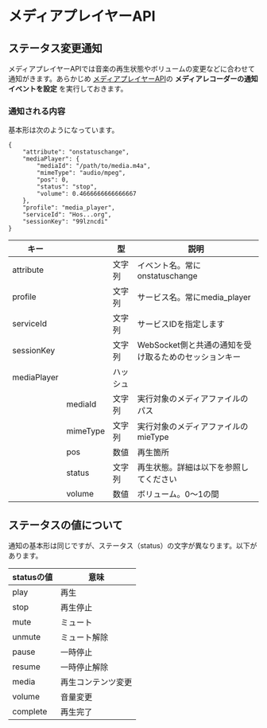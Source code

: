 # メディアプレイヤーAPI

## ステータス変更通知

メディアプレイヤーAPIでは音楽の再生状態やボリュームの変更などに合わせて通知がきます。あらかじめ [メディアプレイヤーAPI](/webapi/media_player)の **メディアレコーダーの通知イベントを設定** を実行しておきます。

### 通知される内容

基本形は次のようになっています。

```
{
    "attribute": "onstatuschange", 
    "mediaPlayer": {
        "mediaId": "/path/to/media.m4a", 
        "mimeType": "audio/mpeg", 
        "pos": 0, 
        "status": "stop", 
        "volume": 0.4666666666666667
    }, 
    "profile": "media_player", 
    "serviceId": "Hos...org", 
    "sessionKey": "99lzncdi"
}
```

|キー|&nbsp;|型|説明|
|---|------|---|---|
|attribute|&nbsp;|文字列|イベント名。常にonstatuschange|
|profile|&nbsp;|文字列|サービス名。常にmedia_player|
|serviceId|&nbsp;|文字列|サービスIDを指定します|
|sessionKey|&nbsp;|文字列|WebSocket側と共通の通知を受け取るためのセッションキー|
|mediaPlayer|&nbsp;|ハッシュ|&nbsp;|
|&nbsp;|mediaId|文字列|実行対象のメディアファイルのパス|
|&nbsp;|mimeType|文字列|実行対象のメディアファイルのmieType|
|&nbsp;|pos|数値|再生箇所|
|&nbsp;|status|文字列|再生状態。詳細は以下を参照してください|
|&nbsp;|volume|数値|ボリューム。0〜1の間|

## ステータスの値について

通知の基本形は同じですが、ステータス（status）の文字が異なります。以下があります。

|statusの値|意味|
|---------|---|
|play|再生|
|stop|再生停止|
|mute|ミュート|
|unmute|ミュート解除|
|pause|一時停止|
|resume|一時停止解除|
|media|再生コンテンツ変更|
|volume|音量変更|
|complete|再生完了|
